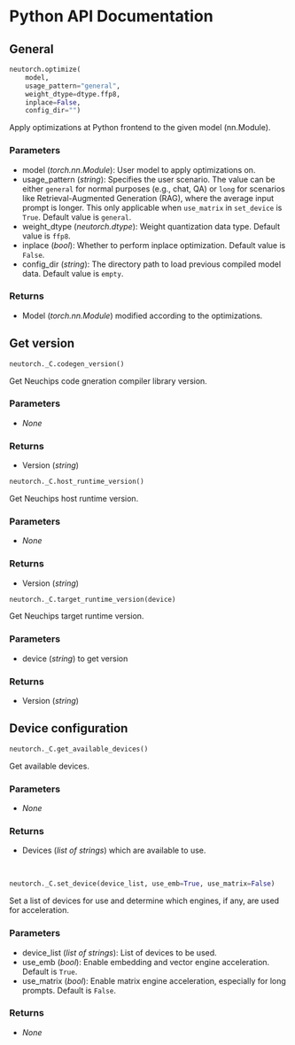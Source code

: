 # Python API Documentation
## General

```python
neutorch.optimize(
    model,
    usage_pattern="general",
    weight_dtype=dtype.ffp8,
    inplace=False,
    config_dir="")
```

Apply optimizations at Python frontend to the given model (nn.Module).

### Parameters
* model (<em>torch.nn.Module</em>): User model to apply optimizations on.
* usage_pattern (<em>string</em>): Specifies the user scenario. The value can be either <code>general</code> for normal purposes (e.g., chat, QA) or <code>long</code> for scenarios like Retrieval-Augmented Generation (RAG), where the average input prompt is longer. This only applicable when <code>use_matrix</code> in <code>set_device</code> is <code>True</code>. Default value is <code>general</code>.
* weight_dtype (<em>neutorch.dtype</em>): Weight quantization data type. Default value is <code>ffp8</code>.
* inplace (<em>bool</em>):  Whether to perform inplace optimization. Default value is <code>False</code>.
* config_dir (<em>string</em>): The directory path to load previous compiled model data. Default value is <code>empty</code>.

### Returns
* Model (<em>torch.nn.Module</em>) modified according to the optimizations.

## Get version
```python
neutorch._C.codegen_version()
```
Get Neuchips code gneration compiler library version.

### Parameters
* <em>None</em>

### Returns
* Version (<em>string</em>)

```python
neutorch._C.host_runtime_version()
```
Get Neuchips host runtime version.

### Parameters
* <em>None</em>

### Returns
* Version (<em>string</em>)

```python
neutorch._C.target_runtime_version(device)
```
Get Neuchips target runtime version.

### Parameters
* device (<em>string</em>) to get version

### Returns
* Version (<em>string</em>)


## Device configuration
```python
neutorch._C.get_available_devices()
```
Get available devices.

### Parameters
* <em>None</em>

### Returns
* Devices (<em>list of strings</em>) which are available to use.

<br>

```python
neutorch._C.set_device(device_list, use_emb=True, use_matrix=False)
```
Set a list of devices for use and determine which engines, if any, are used for acceleration.

### Parameters
* device_list (<em>list of strings</em>): List of devices to be used.
* use_emb (<em>bool</em>): Enable embedding and vector engine acceleration. Default is <code>True</code>.
* use_matrix (<em>bool</em>): Enable matrix engine acceleration, especially for long prompts. Default is <code>False</code>.

### Returns
* <em>None</em>

</br>

